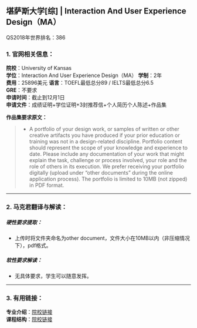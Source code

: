## 堪萨斯大学[综] | Interaction And User Experience Design（MA）

QS2018年世界排名：386


### 1. 官网相关信息：

**院校**：University of Kansas  
**学位**：Interaction And User Experience Design（MA）
**学制**：2年  
**费用**：25896美元
**语言**：TOEFL最低总分89 / IELTS最低总分6.5  
**GRE**：不要求    
**申请时间**：截止到12月1日  
**申请文件**：成绩证明+学位证明+3封推荐信+个人简历个人陈述+作品集  

**作品集要求原文：**   

> - A portfolio of your design work, or samples of written or other creative artifacts you have produced if your prior education or training was not in a design-related discipline. Portfolio content should represent the scope of your knowledge and experience to date. Please include any documentation of your work that might explain the task, challenge or process involved, your role and the role of others in its execution. We prefer receiving your portfolio digitally (upload under “other documents” during the online application process). The portfolio is limited to 10MB (not zipped) in PDF format.



---


### 2. 马克君翻译与解读：

##### 硬性要求提取：
- 上传时将文件夹命名为other document，文件大小在10MB以内（非压缩情况下），pdf格式。


##### 软性要求解读：
- 无具体要求，学生可以随意发挥。

---


### 3. 有用链接：

**专业介绍**：[院校链接](http://design.ku.edu/ma-interaction-design)  
**课程结构**：[院校链接](http://design.ku.edu/interaction-course-listing)
